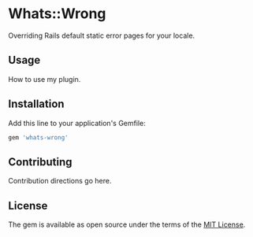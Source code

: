 # Whats::Wrong
Overriding Rails default static error pages for your locale.


## Usage
How to use my plugin.

## Installation
Add this line to your application's Gemfile:

```ruby
gem 'whats-wrong'
```

## Contributing
Contribution directions go here.

## License
The gem is available as open source under the terms of the [MIT License](http://opensource.org/licenses/MIT).
